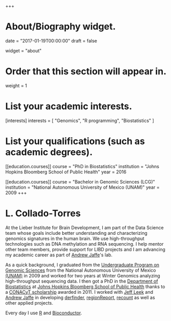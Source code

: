 +++
# About/Biography widget.

date = "2017-01-19T00:00:00"
draft = false

widget = "about"

# Order that this section will appear in.
weight = 1

# List your academic interests.
[interests]
  interests = [
    "Genomics",
    "R programming",
    "Biostatistics"
  ]

# List your qualifications (such as academic degrees).
[[education.courses]]
  course = "PhD in Biostatistics"
  institution = "Johns Hopkins Bloomberg School of Public Health"
  year = 2016

[[education.courses]]
  course = "Bachelor in Genomic Sciences (LCG)"
  institution = "National Autonomous University of Mexico (UNAM)"
  year = 2009 
+++

# L. Collado-Torres

At the Lieber Institute for Brain Development, I am part of the Data Science team whose goals include better understanding and characterizing genomics signatures in the human brain. We use high-throughput technologies such as DNA methylation and RNA sequencing. I help mentor other team members, provide support for LIBD projects and I am advancing my academic career as part of [Andrew Jaffe](http://aejaffe.com/)'s lab.

As a quick background, I graduated from the [Undergraduate Program on Genomic Sciences](http://www.lcg.unam.mx/about) from the National Autonomous University of Mexico [(UNAM)](http://unam.mx/) in 2009 and worked for two years at Winter Genomics analyzing high-throughput sequencing data. I then got a PhD in the [Department of Biostatistics](http://www.jhsph.edu/departments/biostatistics/) at [Johns Hopkins Bloomberg School of Public Health](http://www.jhsph.edu/) thanks to a [CONACyT scholarship](http://www.conacyt.gob.mx/) awarded in 2011. I worked with [Jeff Leek](http://jtleek.com/) and [Andrew Jaffe](http://aejaffe.com/) in developing [derfinder](http://bioconductor.org/packages/derfinder), [regionReport](http://bioconductor.org/packages/regionReport), [recount](http://bioconductor.org/packages/recount) as well as other applied projects.

Every day I use [R](http://cran.r-project.org/) and [Bioconductor](http://www.bioconductor.org/).
